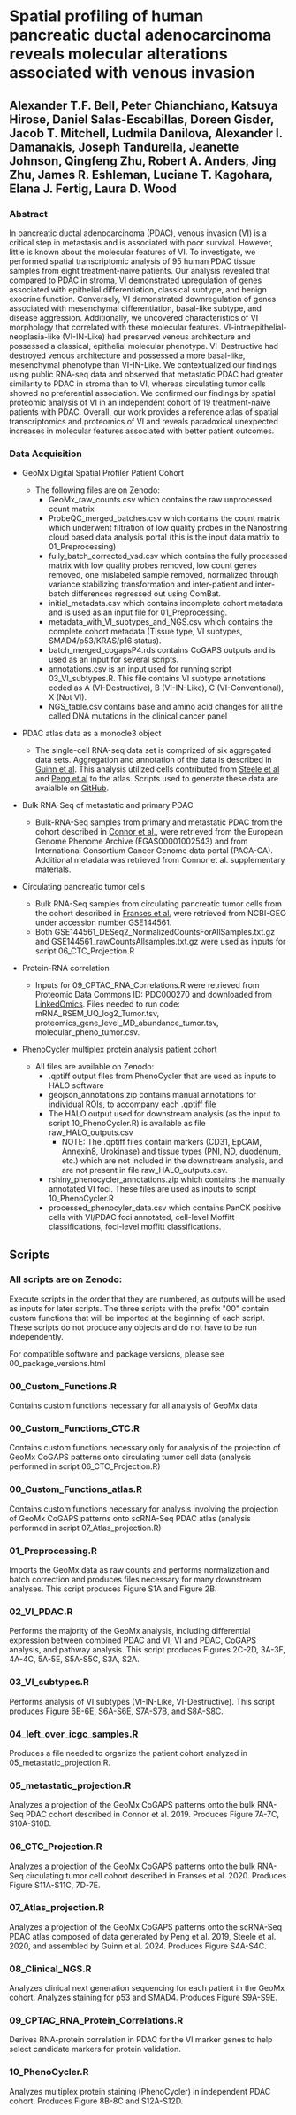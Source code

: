 # Spatial profiling of human pancreatic ductal adenocarcinoma reveals molecular alterations associated with venous invasion 

## Alexander T.F. Bell, Peter Chianchiano, Katsuya Hirose, Daniel Salas-Escabillas,  Doreen Gisder, Jacob T. Mitchell, Ludmila Danilova, Alexander I. Damanakis, Joseph Tandurella, Jeanette Johnson, Qingfeng Zhu, Robert A. Anders, Jing Zhu, James R. Eshleman, Luciane T. Kagohara, Elana J. Fertig, Laura D. Wood

### Abstract
In pancreatic ductal adenocarcinoma (PDAC), venous invasion (VI) is a critical step in metastasis and is associated with poor survival. However, little is known about the molecular features of VI. To investigate, we performed spatial transcriptomic analysis of 95 human PDAC tissue samples from eight treatment-naïve patients. Our analysis revealed that compared to PDAC in stroma, VI demonstrated upregulation of genes associated with epithelial differentiation, classical subtype, and benign exocrine function. Conversely, VI demonstrated downregulation of genes associated with mesenchymal differentiation, basal-like subtype, and disease aggression. Additionally, we uncovered characteristics of VI morphology that correlated with these molecular features. VI-intraepithelial-neoplasia-like (VI-IN-Like) had preserved venous architecture and possessed a classical, epithelial molecular phenotype. VI-Destructive had destroyed venous architecture and possessed a more basal-like, mesenchymal phenotype than VI-IN-Like. We contextualized our findings using public RNA-seq data and observed that metastatic PDAC had greater similarity to PDAC in stroma than to VI, whereas circulating tumor cells showed no preferential association. We confirmed our findings by spatial proteomic analysis of VI in an independent cohort of 19 treatment-naïve patients with PDAC. Overall, our work provides a reference atlas of spatial transcriptomics and proteomics of VI and reveals paradoxical unexpected increases in molecular features associated with better patient outcomes.

### Data Acquisition

- GeoMx Digital Spatial Profiler Patient Cohort
  - The following files are on Zenodo:
    - GeoMx_raw_counts.csv which contains the raw unprocessed count matrix 
    - ProbeQC_merged_batches.csv which contains the count matrix which underwent filtration of low quality probes in the Nanostring cloud based data             analysis portal (this is the input data matrix to 01_Preprocessing)
    - fully_batch_corrected_vsd.csv which contains the fully processed matrix with low quality probes removed, low count genes removed, one mislabeled           sample removed, normalized through variance stabilizing transformation and inter-patient and inter-batch differences regressed out using ComBat.
    - initial_metadata.csv which contains incomplete cohort metadata and is used as an input file for 01_Preprocessing. 
    - metadata_with_VI_subtypes_and_NGS.csv which contains the complete cohort metadata (Tissue type, VI subtypes, SMAD4/p53/KRAS/p16 status).
    - batch_merged_cogapsP4.rds contains CoGAPS outputs and is used as an input for several scripts.
    - annotations.csv is an input used for running script 03_VI_subtypes.R. This file contains VI subtype annotations coded as A (VI-Destructive), B             (VI-IN-Like), C (VI-Conventional), X (Not VI).
    - NGS_table.csv contains base and amino acid changes for all the called DNA mutations in the clinical cancer panel

- PDAC atlas data as a monocle3 object
  - The single-cell RNA-seq data set is comprized of six aggregated data sets. Aggregation and annotation of the data is described in [Guinn et al](https://pubmed.ncbi.nlm.nih.gov/38587552/). This analysis utilized cells contributed 
    from [Steele et al](https://pubmed.ncbi.nlm.nih.gov/34296197/) and [Peng et al](https://pubmed.ncbi.nlm.nih.gov/31273297/) to the atlas. Scripts used to generate these data are avaialble on [GitHub](https://github.com/FertigLab/PDAC_Atlas).

- Bulk RNA-Seq of metastatic and primary PDAC
  - Bulk-RNA-Seq samples from primary and metastatic PDAC from the cohort described in [Connor et al.](https://pubmed.ncbi.nlm.nih.gov/30686769/), were retrieved from the European Genome Phenome Archive (EGAS00001002543) and from International Consortium Cancer Genome data portal (PACA-CA). Additional metadata was retrieved from Connor et al. supplementary materials. 

- Circulating pancreatic tumor cells
  - Bulk RNA-Seq samples from circulating pancreatic tumor cells from the cohort described in [Franses et al.](https://pubmed.ncbi.nlm.nih.gov/32620742/) were retrieved from NCBI-GEO under accession number GSE144561.
  - Both GSE144561_DESeq2_NormalizedCountsForAllSamples.txt.gz and GSE144561_rawCountsAllsamples.txt.gz were used as inputs for script 06_CTC_Projection.R

- Protein-RNA correlation 
  - Inputs for 09_CPTAC_RNA_Correlations.R were retrieved from Proteomic Data Commons ID: PDC000270 and downloaded from [LinkedOmics](https://www.linkedomics.org/data_download/CPTAC-PDAC/). Files needed to run code: mRNA_RSEM_UQ_log2_Tumor.tsv, proteomics_gene_level_MD_abundance_tumor.tsv, molecular_pheno_tumor.csv. 

- PhenoCycler multiplex protein analysis patient cohort
  - All files are available on Zenodo:
    - .qptiff output files from PhenoCycler that are used as inputs to HALO software
    - geojson_annotations.zip contains manual annotations for individual ROIs, to accompany each .qptiff file
    - The HALO output used for downstream analysis (as the input to script 10_PhenoCycler.R) is available as file raw_HALO_outputs.csv
      - NOTE: The .qptiff files contain markers (CD31, EpCAM, Annexin8, Urokinase) and tissue types (PNI, ND, duodenum, etc.) which are not included in           the downstream analysis, and are not present in file raw_HALO_outputs.csv.
    - rshiny_phenocycler_annotations.zip which contains the manually annotated VI foci. These files are used as inputs to script 10_PhenoCycler.R
    - processed_phenocyler_data.csv which contains PanCK positive cells with VI/PDAC foci annotated, cell-level Moffitt classifications, foci-level             moffitt classifications. 

## Scripts
### All scripts are on Zenodo: 

Execute scripts in the order that they are numbered, as outputs will be used as inputs for later scripts. The three scripts with the prefix "00" contain custom functions that will be imported at the beginning of each script. These scripts do not produce any objects and do not have to be run independently. 

For compatible software and package versions, please see 00_package_versions.html

### 00_Custom_Functions.R

Contains custom functions necessary for all analysis of GeoMx data

### 00_Custom_Functions_CTC.R

Contains custom functions necessary only for analysis of the projection of GeoMx CoGAPS patterns onto circulating tumor cell data (analysis performed in script 06_CTC_Projection.R)

### 00_Custom_Functions_atlas.R

Contains custom functions necessary for analysis involving the projection of GeoMx CoGAPS patterns onto scRNA-Seq PDAC atlas (analysis performed in script 07_Atlas_projection.R)

### 01_Preprocessing.R

Imports the GeoMx data as raw counts and performs normalization and batch correction and produces files necessary for many downstream analyses. This script produces Figure S1A and Figure 2B.

### 02_VI_PDAC.R

Performs the majority of the GeoMx analysis, including differential expression between combined PDAC and VI, VI and PDAC, CoGAPS analysis, and pathway analysis. This script produces Figures 2C-2D, 3A-3F, 4A-4C, 5A-5E, S5A-S5C, S3A, S2A.

### 03_VI_subtypes.R

Performs analysis of VI subtypes (VI-IN-Like, VI-Destructive). This script produces Figure 6B-6E, S6A-S6E, S7A-S7B, and S8A-S8C.

### 04_left_over_icgc_samples.R

Produces a file needed to organize the patient cohort analyzed in 05_metastatic_projection.R. 

### 05_metastatic_projection.R

Analyzes a projection of the GeoMx CoGAPS patterns onto the bulk RNA-Seq PDAC cohort described in Connor et al. 2019. Produces Figure 7A-7C, S10A-S10D.

### 06_CTC_Projection.R

Analyzes a projection of the GeoMx CoGAPS patterns onto the bulk RNA-Seq circulating tumor cell cohort described in Franses et al. 2020. Produces Figure S11A-S11C, 7D-7E. 

### 07_Atlas_projection.R

Analyzes a projection of the GeoMx CoGAPS patterns onto the scRNA-Seq PDAC atlas composed of data generated by Peng et al. 2019, Steele et al. 2020, and assembled by Guinn et al. 2024. Produces Figure S4A-S4C.

### 08_Clinical_NGS.R

Analyzes clinical next generation sequencing for each patient in the GeoMx cohort. Analyzes staining for p53 and SMAD4. Produces Figure S9A-S9E.

### 09_CPTAC_RNA_Protein_Correlations.R

Derives RNA-protein correlation in PDAC for the VI marker genes to help select candidate markers for protein validation. 

### 10_PhenoCycler.R

Analyzes multiplex protein staining (PhenoCycler) in independent PDAC cohort. Produces Figure 8B-8C and S12A-S12D. 
